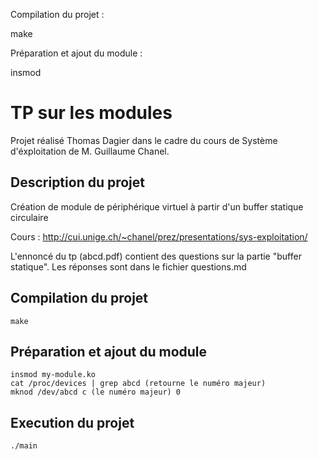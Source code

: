 Compilation du projet :

make

Préparation et ajout du module :

insmod

# TP sur les modules

Projet réalisé Thomas Dagier dans le cadre du cours de Système d'éxploitation de M. Guillaume Chanel.

## Description du projet

Création de module de périphérique virtuel à partir d'un buffer statique circulaire

Cours : http://cui.unige.ch/~chanel/prez/presentations/sys-exploitation/

L'ennoncé du tp (abcd.pdf) contient des questions sur la partie "buffer statique". Les réponses sont dans le fichier questions.md

## Compilation du projet
```
make
```

## Préparation et ajout du module
```
insmod my-module.ko
cat /proc/devices | grep abcd (retourne le numéro majeur)
mknod /dev/abcd c (le numéro majeur) 0
```

## Execution du projet
```
./main
```